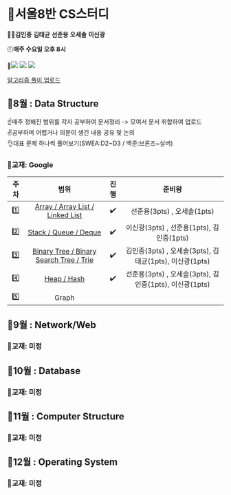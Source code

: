 # :memo:서울8반 CS스터디 
:ok_man:**김인중** **김태균** **선준용** **오세솔** **이신광**  


:clock8:**매주 수요일 오후 8시**  


:wrench:<img src="https://img.shields.io/badge/Notion-000000?style=flat-square&logo=Notion&logoColor=white"/>
<img src="https://img.shields.io/badge/Webex-00897B?style=flat-square&logo=Google Meet&logoColor=white"/>
<a href="https://github.com/OhSeSol/SSAFY-CLASS8-CS-STUDY"><img src="https://img.shields.io/badge/GitHub-181717?style=flat-square&logo=GitHub&logoColor=white"/></a>  


<a href="https://www.notion.so/f8362b9aecbc450685bc48bf942db31a?v=57ea5c2a195b426693cd787fd4e9c2af">알고리즘 풀이 업로드</a>

## :calendar:8월 : Data Structure

☝매주 정해진 범위를 각자 공부하여 문서정리 -> 모여서 문서 취합하여 업로드  
✌공부하며 어렵거나 의문이 생긴 내용 공유 및 논의  
👌대표 문제 하나씩 풀어보기(SWEA:D2\~D3 / 백준:브론즈~실버)

### :book:교재: Google

| 주차 | 범위  | 진행 | 준비왕 | 
|:---:|:---:|:---:|:---:|
| :one: | <a href="https://scrawny-jet-ba1.notion.site/Array-ArrayList-LinkedList-441ae4559dbc4c5185505a2d0a81384b"> Array / Array List / Linked List </a> | :heavy_check_mark:  | 선준용(3pts) , 오세솔(1pts) |
| :two: |<a href="https://denim-angora-86f.notion.site/Stack-vs-Queue-vs-Deque-ad0d7400bf5c42de8e84a6493ce9376b"> Stack / Queue / Deque </a>  | :heavy_check_mark:  | 이신광(3pts) , 선준용(1pts), 김인중(1pts)   |
| :three: |<a href="https://capable-yamamomo-8a2.notion.site/Binary-Tree-Binary-Search-Tree-Trie-0fb6c4f8a5da4480a543da886593ba1e"> Binary Tree / Binary Search Tree / Trie </a> | :heavy_check_mark: | 김인중(3pts) , 오세솔(3pts), 김태균(1pts), 이신광(1pts) |
| :four: | <a href="https://www.notion.so/Heap-Hash-56c079631e8f48a58374eea9d8c0558c"> Heap / Hash </a>  | :heavy_check_mark:  | 선준용(3pts) , 오세솔(3pts), 김인중(1pts), 이신광(1pts) |
| :five: | Graph  |   | |


## :calendar:9월 : Network/Web
### :book:교재: 미정

## :calendar:10월 : Database
### :book:교재: 미정

## :calendar:11월 : Computer Structure
### :book:교재: 미정

## :calendar:12월 : Operating System
### :book:교재: 미정
